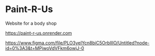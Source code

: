 # Paint-R-Us
Website for a body shop

https://paint-r-us.onrender.com

https://www.figma.com/file/PLO3yeIYcn8biC5OrbIIlO/Untitled?node-id=0%3A3&t=MPiwoVdVFkm6owjJ-0

